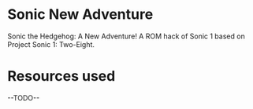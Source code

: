 # Sonic New Adventure
Sonic the Hedgehog: A New Adventure! A ROM hack of Sonic 1 based on Project Sonic 1: Two-Eight.

# Resources used
--TODO--

